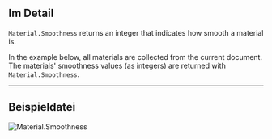 ## Im Detail
`Material.Smoothness` returns an integer that indicates how smooth a material is.

In the example below, all materials are collected from the current document. The materials' smoothness values (as integers) are returned with `Material.Smoothness`.
___
## Beispieldatei

![Material.Smoothness](./Revit.Elements.Material.Smoothness_img.jpg)
